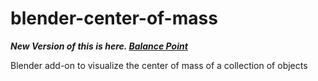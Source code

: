 # blender-center-of-mass
***New Version of this is here. [Balance Point](https://github.com/rdat5/Balance-Point)***

Blender add-on to visualize the center of mass of a collection of objects
